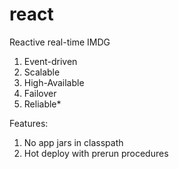 react
=====

Reactive real-time IMDG

1. Event-driven
2. Scalable
3. High-Available
4. Failover
5. Reliable*

Features:
1. No app jars in classpath
2. Hot deploy with prerun procedures
